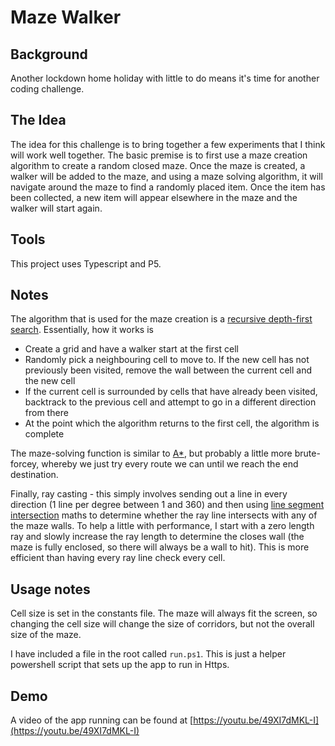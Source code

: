 # Maze Walker

## Background ##
Another lockdown home holiday with little to do means it's time for another coding challenge.

## The Idea ##
The idea for this challenge is to bring together a few experiments that I think will work well together. The basic premise is to first use a maze creation algorithm to create a random closed maze. Once the maze is created, a walker will be added to the maze, and using a maze solving algorithm, it will navigate around the maze to find a randomly placed item. Once the item has been collected, a new item will appear elsewhere in the maze and the walker will start again.

## Tools ##
This project uses Typescript and P5.

## Notes ##
The algorithm that is used for the maze creation is a [recursive depth-first search](https://en.wikipedia.org/wiki/Maze_generation_algorithm#Recursive_implementation). Essentially, how it works is
* Create a grid and have a walker start at the first cell
* Randomly pick a neighbouring cell to move to. If the new cell has not previously been visited, remove the wall between the current cell and the new cell
* If the current cell is surrounded by cells that have already been visited, backtrack to the previous cell and attempt to go in a different direction from there
* At the point which the algorithm returns to the first cell, the algorithm is complete

The maze-solving function is similar to [A*](https://en.wikipedia.org/wiki/A*_search_algorithm), but probably a little more brute-forcey, whereby we just try every route we can until we reach the end destination.

Finally, ray casting - this simply involves sending out a line in every direction (1 line per degree between 1 and 360) and then using [line segment intersection](https://en.wikipedia.org/wiki/Intersection_(Euclidean_geometry)#Two_line_segments) maths to determine whether the ray line intersects with any of the maze walls. To help a little with performance, I start with a zero length ray and slowly increase the ray length to determine the closes wall (the maze is fully enclosed, so there will always be a wall to hit). This is more efficient than having every ray line check every cell.

## Usage notes ##
Cell size is set in the constants file. The maze will always fit the screen, so changing the cell size will change the size of corridors, but not the overall size of the maze.

I have included a file in the root called `run.ps1`. This is just a helper powershell script that sets up the app to run in Https.

## Demo ##
A video of the app running can be found at [https://youtu.be/49XI7dMKL-I](https://youtu.be/49XI7dMKL-I)
